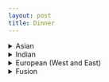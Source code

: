 ```yaml
---
layout: post
title: Dinner
---
```

<details>
  <summary>Asian </summary>
  
  ## Chinese noodles: https://whattocooktoday.com/dao-xiao-mian.html
  > shape like pasta (roll out and cut to strips) 
  
</details>

<details>
  <summary>Indian </summary>
  
  Empty
</details>

<details>
  <summary>European (West and East) </summary>
  
 ## Borscht:  
    https://natashaskitchen.com/classic-russian-borscht-recipe/
 ## Fresh-made Pasta:  
    https://www.loveandlemons.com/homemade-pasta-recipe/

</details>
  
<details>
  <summary>Fusion </summary>

## Coconut Rice: 
  https://www.youtube.com/watch?v=i9EmC0pM1YE
  > Ingredients:  
  1 cup basmati rice
  1 cup coconut milk
  1/2 red onion
  1/4 cup hazelnuts
  1 cup broccolini (chopped)
  1 tbsp coconut oil
  1 cup canned chickpeas
  1/2 tbsp garlic powder
  1 tsp chili powder
  1 tbsp smoked paprika
  2 tsp turmeric
  generous pinch of salt
  1/2 cup shredded coconut
  few sprigs cilantro
  > Directions:  
  > 1. Place 1 cup of basmati rice into a small sauce pan.  Wash and drain the rice a couple of times to get rid of the excess starch
  > 2. Toast the rice for a couple of minutes on medium high heat.  Then, add in 1 cup of coconut milk
  > 3. When the milk starts to bubble, give the rice a good stir to make sure nothing is grabbing the bottom of the pan.  Then, cover and cook on medium low for 15min
  > 4. Dice the red onion, coarsely chop the hazelnuts, and chop the broccolini
  > 5. After 15min, turn the heat off and let the rice steam further for 10min
  > 6. Heat up a non stick pan on medium heat.  Add the coconut oil
  > 7. Add the red onion and chickpeas followed by the garlic powder, chili powder, smoked paprika, turmeric, and salt
  > 8. Add in the hazelnuts and broccolini
  > 9. Sauté for 3-4min
  > 10. Add the shredded coconut.  Sauté for another couple of minutes and taste and adjust the seasoning if needed
  > 11. Plate the rice and add the coconut chickpeas on top.  Garnish with some freshly chopped cilantro

